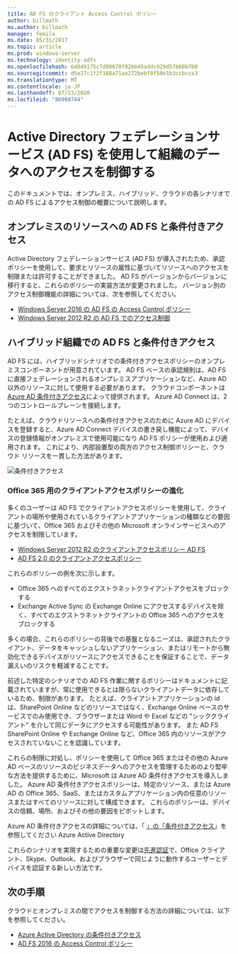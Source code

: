 ```yaml
---
title: AD FS のクライアント Access Control ポリシー
author: billmath
ms.author: billmath
manager: femila
ms.date: 05/31/2017
ms.topic: article
ms.prod: windows-server
ms.technology: identity-adfs
ms.openlocfilehash: 6d049175c7d89670f82bb45addc929d57b60b7b0
ms.sourcegitcommit: d5e27c1f2f168a71ae272bebf8f50e1b3ccbcca3
ms.translationtype: MT
ms.contentlocale: ja-JP
ms.lasthandoff: 07/23/2020
ms.locfileid: "86960744"
---
```

# <a name="controlling-access-to-organizational-data-with-active-directory-federation-services"></a>Active Directory フェデレーションサービス (AD FS) を使用して組織のデータへのアクセスを制御する

このドキュメントでは、オンプレミス、ハイブリッド、クラウドの各シナリオでの AD FS によるアクセス制御の概要について説明します。  

## <a name="ad-fs-and-conditional-access-to-on-premises-resources"></a>オンプレミスのリソースへの AD FS と条件付きアクセス 
Active Directory フェデレーションサービス (AD FS) が導入されたため、承認ポリシーを使用して、要求とリソースの属性に基づいてリソースへのアクセスを制限または許可することができました。  AD FS がバージョンからバージョンに移行すると、これらのポリシーの実装方法が変更されました。  バージョン別のアクセス制御機能の詳細については、次を参照してください。
- [Windows Server 2016 の AD FS の Access Control ポリシー](Access-Control-Policies-in-AD-FS.md)
- [Windows Server 2012 R2 の AD FS でのアクセス制御](Manage-Risk-with-Conditional-Access-Control.md)


## <a name="ad-fs-and-conditional-access-in-a-hybrid-organization"></a>ハイブリッド組織での AD FS と条件付きアクセス  

AD FS には、ハイブリッドシナリオでの条件付きアクセスポリシーのオンプレミスコンポーネントが用意されています。 AD FS ベースの承認規則は、AD FS に直接フェデレーションされるオンプレミスアプリケーションなど、Azure AD 以外のリソースに対して使用する必要があります。  クラウドコンポーネントは[Azure AD 条件付きアクセス](/azure/active-directory/active-directory-conditional-access)によって提供されます。  Azure AD Connect は、2つのコントロールプレーンを接続します。

たとえば、クラウドリソースへの条件付きアクセスのために Azure AD にデバイスを登録すると、Azure AD Connect デバイスの書き戻し機能によって、デバイスの登録情報がオンプレミスで使用可能になり AD FS ポリシーが使用および適用されます。  これにより、内部設置型の両方のアクセス制御ポリシーと、クラウド リソースを一貫した方法があります。  

![条件付きアクセス](../deployment/media/Plan-Device-based-Conditional-Access-on-Premises/ADFS_ITPRO4.png)  


### <a name="the-evolution-of-client-access-policies-for-office-365"></a>Office 365 用のクライアントアクセスポリシーの進化
多くのユーザーは AD FS でクライアントアクセスポリシーを使用して、クライアントの場所や使用されているクライアントアプリケーションの種類などの要因に基づいて、Office 365 およびその他の Microsoft オンラインサービスへのアクセスを制限しています。  
- [Windows Server 2012 R2 のクライアントアクセスポリシー AD FS](Access-Control-Policies-W2K12.md)
- [AD FS 2.0 のクライアントアクセスポリシー](Access-Control-Policies-in-AD-FS-2.md)

これらのポリシーの例を次に示します。
- Office 365 へのすべてのエクストラネットクライアントアクセスをブロックする
- Exchange Active Sync の Exchange Online にアクセスするデバイスを除く、すべてのエクストラネットクライアントの Office 365 へのアクセスをブロックする

多くの場合、これらのポリシーの背後での基盤となるニーズは、承認されたクライアント、データをキャッシュしないアプリケーション、またはリモートから無効化できるデバイスがリソースにアクセスできることを保証することで、データ漏えいのリスクを軽減することです。

前述した特定のシナリオでの AD FS 作業に関するポリシーはドキュメントに記載されていますが、常に使用できるとは限らないクライアントデータに依存しているため、制限があります。  たとえば、クライアントアプリケーションの id は、SharePoint Online などのリソースではなく、Exchange Online ベースのサービスでのみ使用でき、ブラウザーまたは Word や Excel などの "シッククライアント" を介して同じデータにアクセスする可能性があります。  また AD FS SharePoint Online や Exchange Online など、Office 365 内のリソースがアクセスされていないことを認識しています。

これらの制限に対処し、ポリシーを使用して Office 365 またはその他の Azure AD ベースのリソースのビジネスデータへのアクセスを管理するためのより堅牢な方法を提供するために、Microsoft は Azure AD 条件付きアクセスを導入しました。  Azure AD 条件付きアクセスポリシーは、特定のリソース、または Azure AD の Office 365、SaaS、またはカスタムアプリケーション内の任意のリソースまたはすべてのリソースに対して構成できます。  これらのポリシーは、デバイスの信頼、場所、およびその他の要因をピボットします。

Azure AD 条件付きアクセスの詳細については、「 [」の「条件付きアクセス](/azure/active-directory/active-directory-conditional-access)」を参照してください Azure Active Directory

これらのシナリオを実現するための重要な変更は[先進認証](https://blogs.office.com/2015/11/19/updated-office-365-modern-authentication-public-preview/)で、Office クライアント、Skype、Outlook、およびブラウザーで同じように動作するユーザーとデバイスを認証する新しい方法です。

## <a name="next-steps"></a>次の手順
クラウドとオンプレミスの間でアクセスを制御する方法の詳細については、以下を参照してください。

- [Azure Active Directory の条件付きアクセス](/azure/active-directory/active-directory-conditional-access)
- [AD FS 2016 の Access Control ポリシー](Access-Control-Policies-in-AD-FS.md)
